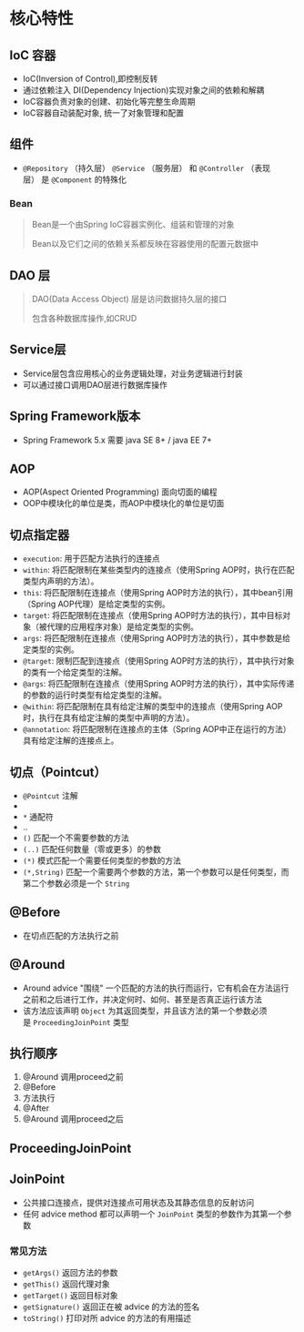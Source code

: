 # 核心特性

## IoC 容器 

- IoC(Inversion of Control),即控制反转
- 通过依赖注入 DI(Dependency Injection)实现对象之间的依赖和解耦
- IoC容器负责对象的创建、初始化等完整生命周期
- IoC容器自动装配对象, 统一了对象管理和配置

## 组件

- `@Repository` （持久层） `@Service` （服务层） 和 `@Controller` （表现层） 是 `@Component` 的特殊化

### Bean

> Bean是一个由Spring IoC容器实例化、组装和管理的对象
>
> Bean以及它们之间的依赖关系都反映在容器使用的配置元数据中

## DAO 层

> DAO(Data Access Object) 层是访问数据持久层的接口
>
> 包含各种数据库操作,如CRUD

## Service层

- Service层包含应用核心的业务逻辑处理，对业务逻辑进行封装
- 可以通过接口调用DAO层进行数据库操作

## Spring Framework版本

- Spring Framework 5.x 需要  java SE 8+ / java EE 7+


## AOP

- AOP(Aspect Oriented Programming) 面向切面的编程 
- OOP中模块化的单位是类，而AOP中模块化的单位是切面


## 切点指定器

- `execution`: 用于匹配方法执行的连接点
- `within`: 将匹配限制在某些类型内的连接点（使用Spring AOP时，执行在匹配类型内声明的方法）。
- `this`: 将匹配限制在连接点（使用Spring AOP时方法的执行），其中bean引用（Spring AOP代理）是给定类型的实例。 
- `target`: 将匹配限制在连接点（使用Spring AOP时方法的执行），其中目标对象（被代理的应用程序对象）是给定类型的实例。
- `args`: 将匹配限制在连接点（使用Spring AOP时方法的执行），其中参数是给定类型的实例。 
- `@target`: 限制匹配到连接点（使用Spring AOP时方法的执行），其中执行对象的类有一个给定类型的注解。  
- `@args`: 将匹配限制在连接点（使用Spring AOP时方法的执行），其中实际传递的参数的运行时类型有给定类型的注解。
- `@within`: 将匹配限制在具有给定注解的类型中的连接点（使用Spring AOP时，执行在具有给定注解的类型中声明的方法）。
- `@annotation`: 将匹配限制在连接点的主体（Spring AOP中正在运行的方法）具有给定注解的连接点上。

## 切点（Pointcut）

- `@Pointcut` 注解
- 
- `*` 通配符
- ..
- `()` 匹配一个不需要参数的方法
- `(..)` 匹配任何数量（零或更多）的参数
- `(*)` 模式匹配一个需要任何类型的参数的方法
- `(*,String)` 匹配一个需要两个参数的方法，第一个参数可以是任何类型，而第二个参数必须是一个 `String`

## @Before

- 在切点匹配的方法执行之前

## @Around

- Around advice "围绕" 一个匹配的方法的执行而运行，它有机会在方法运行之前和之后进行工作，并决定何时、如何、甚至是否真正运行该方法
- 该方法应该声明 `Object` 为其返回类型，并且该方法的第一个参数必须是 `ProceedingJoinPoint` 类型

## 执行顺序

1. @Around 调用proceed之前
2. @Before
3. 方法执行
4. @After
5. @Around 调用proceed之后

## ProceedingJoinPoint


## JoinPoint

- 公共接口连接点，提供对连接点可用状态及其静态信息的反射访问
- 任何 advice method 都可以声明一个 `JoinPoint` 类型的参数作为其第一个参数

### 常见方法

- `getArgs()` 返回方法的参数
- `getThis()` 返回代理对象
- `getTarget()` 返回目标对象
- `getSignature()` 返回正在被 advice 的方法的签名
- `toString()` 打印对所 advice 的方法的有用描述



